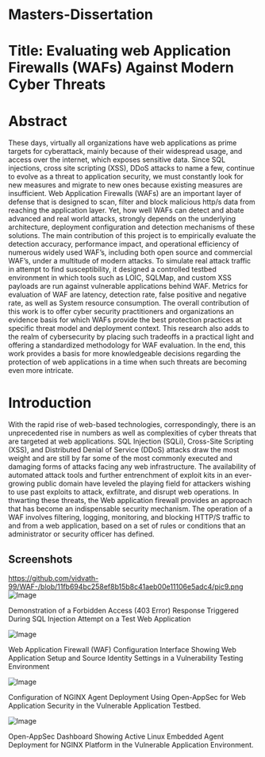 
# Masters-Dissertation
# Title: Evaluating web Application Firewalls (WAFs) Against Modern Cyber Threats

# Abstract
These days, virtually all organizations have web applications as prime targets for cyberattack, mainly because of their widespread usage, and access over the internet, which exposes sensitive data. Since SQL injections, cross site scripting (XSS), DDoS attacks to name a few, continue to evolve as a threat to application security, we must constantly look for new measures and migrate to new ones because existing measures are insufficient. Web Application Firewalls (WAFs) are an important layer of defense that is designed to scan, filter and block malicious http/s data from reaching the application layer. Yet, how well WAFs can detect and abate advanced and real world attacks, strongly depends on the underlying architecture, deployment configuration and detection mechanisms of these solutions. The main contribution of this project is to empirically evaluate the detection accuracy, performance impact, and operational efficiency of numerous widely used WAF’s, including both open source and commercial WAF’s, under a multitude of modern attacks. 
To simulate real attack traffic in attempt to find susceptibility, it designed a controlled testbed environment in which tools such as LOIC, SQLMap, and custom XSS payloads are run against vulnerable applications behind WAF. Metrics for evaluation of WAF are latency, detection rate, false positive and negative rate, as well as System resource consumption. The overall contribution of this work is to offer cyber security practitioners and organizations an evidence basis for which WAFs provide the best protection practices at specific threat model and deployment context. This research also adds to the realm of cybersecurity by placing such tradeoffs in a practical light and offering a standardized methodology for WAF evaluation. In the end, this work provides a basis for more knowledgeable decisions regarding the protection of web applications in a time when such threats are becoming even more intricate.

# Introduction

With the rapid rise of web-based technologies, correspondingly, there is an unprecedented rise in numbers as well as complexities of cyber threats that are targeted at web applications. SQL Injection (SQLi), Cross-Site Scripting (XSS), and Distributed Denial of Service (DDoS) attacks draw the most weight and are still by far some of the most commonly executed and damaging forms of attacks facing any web infrastructure. The availability of automated attack tools and further entrenchment of exploit kits in an ever-growing public domain have leveled the playing field for attackers wishing to use past exploits to attack, exfiltrate, and disrupt web operations. In thwarting these threats, the Web application firewall provides an approach that has become an indispensable security mechanism. The operation of a WAF involves filtering, logging, monitoring, and blocking HTTP/S traffic to and from a web application, based on a set of rules or conditions that an administrator or security officer has defined. 







## Screenshots

https://github.com/vidvath-99/WAF-/blob/11fb694bc258ef8b15b8c41aeb00e11106e5adc4/pic9.png
![Image](https://github.com/user-attachments/assets/3598d927-0060-47da-994c-6c9c61916701)

Demonstration of a Forbidden Access (403 Error) Response Triggered During SQL Injection Attempt on a Test Web Application

![Image](https://github.com/user-attachments/assets/1eef0f38-cc47-4f14-98a3-4d83bf2c6f98)

Web Application Firewall (WAF) Configuration Interface Showing Web Application Setup and Source Identity Settings in a Vulnerability Testing Environment

![Image](https://github.com/user-attachments/assets/7e513ed7-eb0d-4441-9d53-3bdc16d10a43)

Configuration of NGINX Agent Deployment Using Open-AppSec for Web Application Security in the Vulnerable Application Testbed.

![Image](https://github.com/user-attachments/assets/9d40fa17-611d-4258-9720-10f2db08b2c4)

Open-AppSec Dashboard Showing Active Linux Embedded Agent Deployment for NGINX Platform in the Vulnerable Application Environment.



